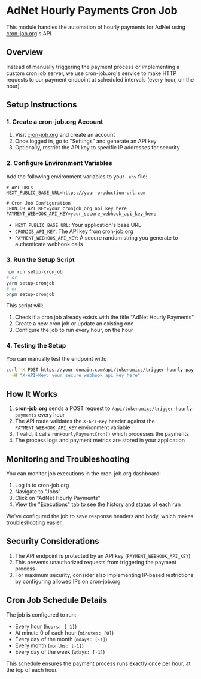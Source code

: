  # AdNet Hourly Payments Cron Job

This module handles the automation of hourly payments for AdNet using [cron-job.org](https://cron-job.org)'s API.

## Overview

Instead of manually triggering the payment process or implementing a custom cron job server, we use cron-job.org's service to make HTTP requests to our payment endpoint at scheduled intervals (every hour, on the hour).

## Setup Instructions

### 1. Create a cron-job.org Account

1. Visit [cron-job.org](https://cron-job.org) and create an account
2. Once logged in, go to "Settings" and generate an API key
3. Optionally, restrict the API key to specific IP addresses for security

### 2. Configure Environment Variables

Add the following environment variables to your `.env` file:

```
# API URLs
NEXT_PUBLIC_BASE_URL=https://your-production-url.com

# Cron Job Configuration
CRONJOB_API_KEY=your_cronjob_org_api_key_here
PAYMENT_WEBHOOK_API_KEY=your_secure_webhook_api_key_here
```

- `NEXT_PUBLIC_BASE_URL`: Your application's base URL
- `CRONJOB_API_KEY`: The API key from cron-job.org
- `PAYMENT_WEBHOOK_API_KEY`: A secure random string you generate to authenticate webhook calls

### 3. Run the Setup Script

```bash
npm run setup-cronjob
# or
yarn setup-cronjob
# or
pnpm setup-cronjob
```

This script will:
1. Check if a cron job already exists with the title "AdNet Hourly Payments"
2. Create a new cron job or update an existing one
3. Configure the job to run every hour, on the hour

### 4. Testing the Setup

You can manually test the endpoint with:

```bash
curl -X POST https://your-domain.com/api/tokenomics/trigger-hourly-payments \
  -H "X-API-Key: your_secure_webhook_api_key_here"
```

## How It Works

1. **cron-job.org** sends a POST request to `/api/tokenomics/trigger-hourly-payments` every hour
2. The API route validates the `X-API-Key` header against the `PAYMENT_WEBHOOK_API_KEY` environment variable
3. If valid, it calls `runHourlyPaymentCron()` which processes the payments
4. The process logs and payment metrics are stored in your application

## Monitoring and Troubleshooting

You can monitor job executions in the cron-job.org dashboard:

1. Log in to cron-job.org
2. Navigate to "Jobs"
3. Click on "AdNet Hourly Payments"
4. View the "Executions" tab to see the history and status of each run

We've configured the job to save response headers and body, which makes troubleshooting easier.

## Security Considerations

1. The API endpoint is protected by an API key (`PAYMENT_WEBHOOK_API_KEY`)
2. This prevents unauthorized requests from triggering the payment process
3. For maximum security, consider also implementing IP-based restrictions by configuring allowed IPs on cron-job.org

## Cron Job Schedule Details

The job is configured to run:
- Every hour (`hours: [-1]`)
- At minute 0 of each hour (`minutes: [0]`)
- Every day of the month (`mdays: [-1]`)
- Every month (`months: [-1]`)
- Every day of the week (`wdays: [-1]`)

This schedule ensures the payment process runs exactly once per hour, at the top of each hour. 